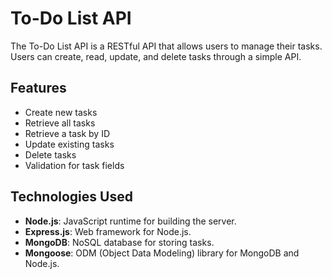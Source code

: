 # To-Do List API

The To-Do List API is a RESTful API that allows users to manage their tasks. Users can create, read, update, and delete tasks through a simple API.

## Features

- Create new tasks
- Retrieve all tasks
- Retrieve a task by ID
- Update existing tasks
- Delete tasks
- Validation for task fields

## Technologies Used

- **Node.js**: JavaScript runtime for building the server.
- **Express.js**: Web framework for Node.js.
- **MongoDB**: NoSQL database for storing tasks.
- **Mongoose**: ODM (Object Data Modeling) library for MongoDB and Node.js.
